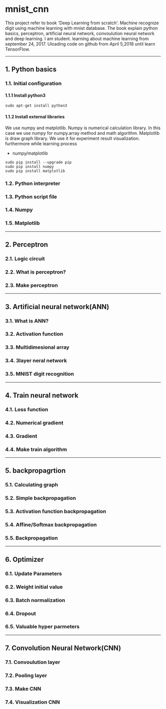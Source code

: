 # mnist_cnn

This project refer to book 'Deep Learning from scratch'. Machine recognize digit using machine learning with mnist database. 
The book explain python basics, perceptron, artificial neural network, convoulution neural network and deep learning.
I am student. learning about machine learning from september 24, 2017. Uloading code on github from April 5,2018 until learn TensorFlow.  
<hr/>

## 1. Python basics
 ### 1.1. Initial configuration
  #### 1.1.1 Install python3
  <pre><code>sudo apt-get install python3</code></pre>
  #### 1.1.2 Install external libraries
  We use numpy and matplotlib. Numpy is numerical calculation library. In this case we use numpy for numpy.array method and math 
  algorithm. Matplotlib is draw graph library. We use it for experiment result visualization. furthermore while learning process 
  * numpy/matplotlib
  <pre><code>sudo pip install --upgrade pip
sudo pip install numpy
sudo pip install matplotlib</code></pre>

 ### 1.2. Python interpreter
 ### 1.3. Python script file
 ### 1.4. Numpy
 ### 1.5. Matplotlib

<hr/>

## 2. Perceptron
 ### 2.1. Logic circuit
 ### 2.2. What is perceptron?
 ### 2.3. Make perceptron
 
<hr/>

## 3. Artificial neural network(ANN)
 ### 3.1. What is ANN?
 ### 3.2. Activation function
 ### 3.3. Multidimesional array
 ### 3.4. 3layer neral network
 ### 3.5. MNIST digit recognition

<hr/>

## 4. Train neural network
 ### 4.1. Loss function
 ### 4.2. Numerical gradient
 ### 4.3. Gradient
 ### 4.4. Make train algorithm

<hr/>

## 5. backpropagrtion
 ### 5.1. Calculating graph
 ### 5.2. Simple backpropagation
 ### 5.3. Activation function backpropagation
 ### 5.4. Affine/Softmax backpropagation
 ### 5.5. Backpropagation
 
<hr/> 

## 6. Optimizer
 ### 6.1. Update Parameters
 ### 6.2. Weight initial value
 ### 6.3. Batch normalization
 ### 6.4. Dropout
 ### 6.5. Valuable hyper parmeters

<hr/> 

## 7. Convolution Neural Network(CNN)
 ### 7.1. Convoulution layer
 ### 7.2. Pooling layer
 ### 7.3. Make CNN
 ### 7.4. Visualization CNN
